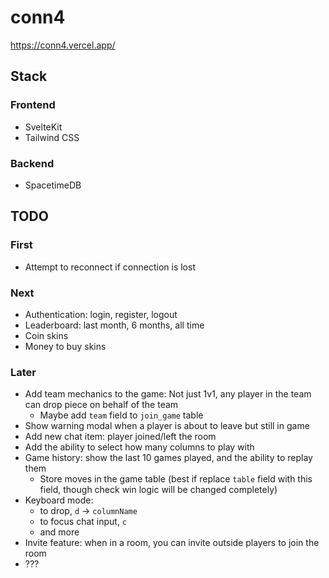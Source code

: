 # conn4

<https://conn4.vercel.app/>

## Stack

### Frontend

- SvelteKit
- Tailwind CSS

### Backend

- SpacetimeDB

## TODO

### First

- Attempt to reconnect if connection is lost

### Next

- Authentication: login, register, logout
- Leaderboard: last month, 6 months, all time
- Coin skins
- Money to buy skins

### Later

- Add team mechanics to the game: Not just 1v1, any player in the team can drop piece on behalf of the team
  - Maybe add `team` field to `join_game` table
- Show warning modal when a player is about to leave but still in game
- Add new chat item: player joined/left the room
- Add the ability to select how many columns to play with
- Game history: show the last 10 games played, and the ability to replay them
  - Store moves in the game table (best if replace `table` field with this field, though check win logic will be changed completely)
- Keyboard mode:
  - to drop, `d` -> `columnName`
  - to focus chat input, `c`
  - and more
- Invite feature: when in a room, you can invite outside players to join the room
- ???
